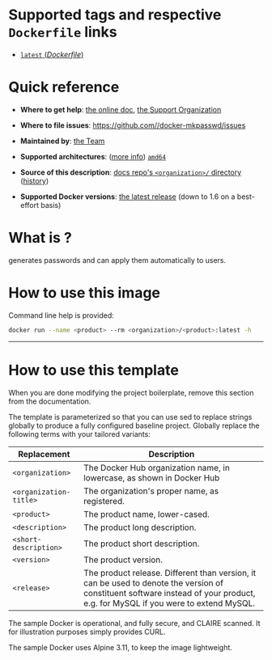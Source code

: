 # Supported tags and respective `Dockerfile` links

-	[`latest` (*Dockerfile*)](https://github.com/<organization>/docker-<product>/blob/master/Dockerfile)

# Quick reference

-	**Where to get help**:
	[the <organization-title> online doc](http://doc.<organization>.com/), [the <organization-title> Support Organization](https://support.<organization>.com/)

-	**Where to file issues**:
	[https://github.com/<organization>/docker-mkpasswd/issues](https://github.com/<organization>/docker-mkpasswd/issues)

-	**Maintained by**:
	[the <organization-title> Team](https://github.com/<organization>/docker-mkpasswd)

-	**Supported architectures**: ([more info](https://github.com/docker-library/official-images#architectures-other-than-amd64))
	[`amd64`](https://hub.docker.com/r/amd64/<product>/)

-	**Source of this description**:
	[docs repo's `<organization>/` directory](https://github.com/<organization>/docker-<product>/tree/master) ([history](https://github.com/<organization>/docker-<product>/commits/master))

-	**Supported Docker versions**:
	[the latest release](https://github.com/docker/docker-ce/releases/latest) (down to 1.6 on a best-effort basis)

# What is <product>?

**<product>** generates passwords and can apply them automatically to users.

# How to use this image

Command line help is provided:

```bash
docker run --name <product> --rm <organization>/<product>:latest -h
```

---

# How to use this template

When you are done modifying the project boilerplate, remove this section from the documentation.

The template is parameterized so that you can use sed to replace strings globally to produce a fully configured baseline project. Globally replace the following terms with your tailored variants:

| Replacement | Description |
|---|---|
| `<organization>` | The Docker Hub organization name, in lowercase, as shown in Docker Hub  |
| `<organization-title>` | The organization's proper name, as registered. |
| `<product>` | The product name, lower-cased. |
| `<description>` | The product long description. |
| `<short-description>` | The product short description. |
| `<version>` | The product version. |
| `<release>` | The product release. Different than version, it can be used to denote the version of constituent software instead of your product, e.g. for MySQL if you were to extend MySQL. |

The sample Docker is operational, and fully secure, and CLAIRE scanned. It for illustration purposes simply provides CURL.

The sample Docker uses Alpine 3.11, to keep the image lightweight.
